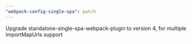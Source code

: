 ```yaml
---
"webpack-config-single-spa": patch
---
```


Upgrade standalone-single-spa-webpack-plugin to version 4, for multiple importMapUrls support
